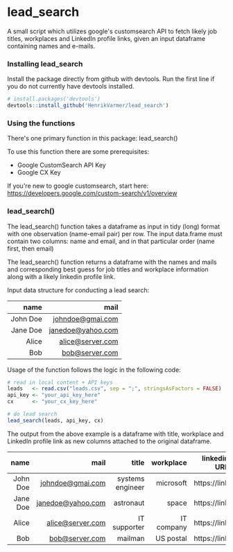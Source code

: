 # lead_search
A small script which utilizes google's customsearch API to fetch likely job titles, workplaces and LinkedIn profile links, given an input dataframe containing names and e-mails. 

### Installing lead_search
Install the package directly from github with devtools. Run the first line if you do not currently have devtools installed.

```R
# install.packages('devtools') 
devtools::install_github('HenrikVarmer/lead_search')
```
### Using the functions
There's one primary function in this package: lead_search()

To use this function there are some prerequisites: 
* Google CustomSearch API Key
* Google CX Key

If you're new to google customsearch, start here: https://developers.google.com/custom-search/v1/overview

### lead_search()

The lead_search() function takes a dataframe as input in tidy (long) format with one observation (name-email pair) per row. The input data.frame must contain two columns: name and email, and in that particular order (name first, then email)

The lead_search() function returns a dataframe with the names and mails and corresponding best guess for job titles and workplace information along with a likely linkedin profile link. 

Input data structure for conducting a lead search:

| name          | mail               |
| ------------: |-------------------:|
| John Doe      | johndoe@gmai.com   |
| Jane Doe      | janedoe@yahoo.com  |
| Alice         | alice@server.com   |
| Bob           | bob@server.com     |

Usage of the function follows the logic in the following code:
```R
# read in local content + API keys
leads   <- read.csv("leads.csv", sep = ";", stringsAsFactors = FALSE)
api_key <- "your_api_key_here"
cx      <- "your_cx_key_here"

# do lead search
lead_search(leads, api_key, cx)
```
The output from the above example is a dataframe with title, workplace and LinkedIn profile link as new columns attached to the original dataframe. 

| name          | mail               | title            | workplace | linkedin URL |
| ------------: |-------------------:|-----------------:|----------:|-------------:|
| John Doe      | johndoe@gmai.com   | systems engineer | microsoft | https://link |
| Jane Doe      | janedoe@yahoo.com  | astronaut        | space     | https://link |
| Alice         | alice@server.com   | IT supporter     | IT company| https://link |
| Bob           | bob@server.com     | mailman          | US postal | https://link |





